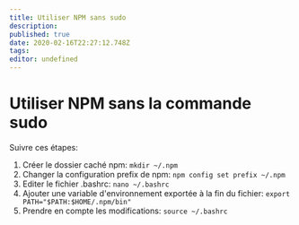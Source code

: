 ```yaml
---
title: Utiliser NPM sans sudo
description: 
published: true
date: 2020-02-16T22:27:12.748Z
tags: 
editor: undefined
---
```


# Utiliser NPM sans la commande sudo

Suivre ces étapes:

1. Créer le dossier caché npm:
`mkdir ~/.npm`
1. Changer la configuration prefix de npm:
`npm config set prefix ~/.npm`
1. Editer le fichier .bashrc:
`nano ~/.bashrc`
1. Ajouter une variable d'environnement exportée à la fin du fichier:
`export PATH="$PATH:$HOME/.npm/bin"`
1. Prendre en compte les modifications:
`source ~/.bashrc`